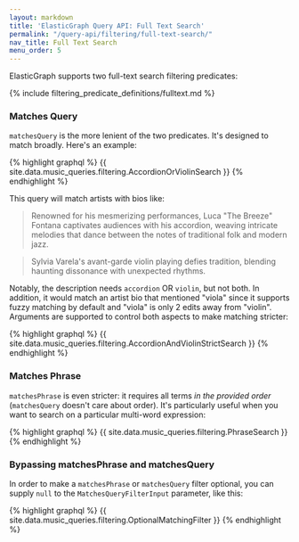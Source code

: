 ```yaml
---
layout: markdown
title: 'ElasticGraph Query API: Full Text Search'
permalink: "/query-api/filtering/full-text-search/"
nav_title: Full Text Search
menu_order: 5
---
```

ElasticGraph supports two full-text search filtering predicates:

{% include filtering_predicate_definitions/fulltext.md %}

### Matches Query

`matchesQuery` is the more lenient of the two predicates. It's designed to match broadly. Here's an example:

{% highlight graphql %}
{{ site.data.music_queries.filtering.AccordionOrViolinSearch }}
{% endhighlight %}

This query will match artists with bios like:

> Renowned for his mesmerizing performances, Luca "The Breeze" Fontana captivates audiences with his accordion,
> weaving intricate melodies that dance between the notes of traditional folk and modern jazz.

> Sylvia  Varela's avant-garde violin playing defies tradition, blending haunting dissonance with unexpected rhythms.

Notably, the description needs `accordion` OR `violin`, but not both. In addition, it would match an artist bio that
mentioned "viola" since it supports fuzzy matching by default and "viola" is only 2 edits away from "violin". Arguments
are supported to control both aspects to make matching stricter:

{% highlight graphql %}
{{ site.data.music_queries.filtering.AccordionAndViolinStrictSearch }}
{% endhighlight %}

### Matches Phrase

`matchesPhrase` is even stricter: it requires all terms _in the provided order_ (`matchesQuery` doesn't care about order). It's particularly useful when you want to search on a particular multi-word expression:

{% highlight graphql %}
{{ site.data.music_queries.filtering.PhraseSearch }}
{% endhighlight %}

### Bypassing matchesPhrase and matchesQuery

In order to make a `matchesPhrase` or `matchesQuery` filter optional, you can supply `null` to the `MatchesQueryFilterInput` parameter, like this:

{% highlight graphql %}
{{ site.data.music_queries.filtering.OptionalMatchingFilter }}
{% endhighlight %}
